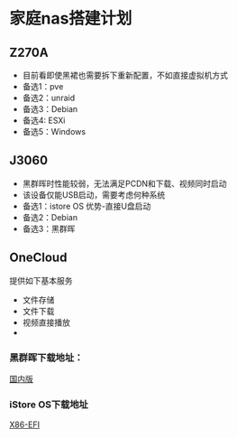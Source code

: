# 家庭nas搭建计划

## Z270A
- 目前看即使黑裙也需要拆下重新配置，不如直接虚拟机方式
- 备选1：pve
- 备选2：unraid
- 备选3：Debian
- 备选4: ESXi
- 备选5：Windows


## J3060
- 黑群晖时性能较弱，无法满足PCDN和下载、视频同时启动
- 该设备仅能USB启动，需要考虑何种系统
- 备选1：istore OS 优势-直接U盘启动
- 备选2：Debian
- 备选3：黑群晖



## OneCloud
提供如下基本服务
- 文件存储
- 文件下载
- 视频直接播放
- 



### 黑群晖下载地址：
[国内版](https://github.com/wjz304/rr)

### iStore OS下载地址
[X86-EFI](https://fw.koolcenter.com/iStoreOS/x86_64_efi/)